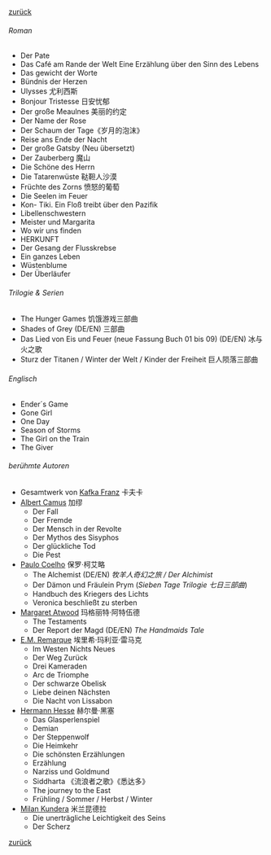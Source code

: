 

[zurück](生活/书籍/bueche)

###### Roman

- Der Pate
- Das Café am Rande der Welt Eine Erzählung über den Sinn des Lebens
- Das gewicht der Worte
- Bündnis der Herzen
- Ulysses 尤利西斯
- Bonjour Tristesse 日安忧郁 
- Der große Meaulnes 美丽的约定
- Der Name der Rose
- Der Schaum der Tage《岁月的泡沫》
- Reise ans Ende der Nacht
- Der große Gatsby (Neu übersetzt)
- Der Zauberberg 魔山
- Die Schöne des Herrn
- Die Tatarenwüste 鞑靼人沙漠
- Früchte des Zorns 愤怒的葡萄
- Die Seelen im Feuer
- Kon- Tiki. Ein Floß treibt über den Pazifik
- Libellenschwestern
- Meister und Margarita
- Wo wir uns finden
- HERKUNFT
- Der Gesang der Flusskrebse
- Ein ganzes Leben
- Wüstenblume
- Der Überläufer

  

###### Trilogie & Serien

- The Hunger Games 饥饿游戏三部曲    
- Shades of Grey (DE/EN) 三部曲
- Das Lied von Eis und Feuer (neue Fassung Buch 01 bis 09) (DE/EN) 冰与火之歌
- Sturz der Titanen / Winter der Welt / Kinder der Freiheit 巨人陨落三部曲 



###### Englisch

- Ender´s Game
- Gone Girl
- One Day
- Season of Storms
- The Girl on the Train
- The Giver



###### berühmte Autoren
- Gesamtwerk von [Kafka Franz](https://de.wikipedia.org/wiki/Franz_Kafka) 卡夫卡
- [Albert Camus](https://de.wikipedia.org/wiki/Albert_Camus) 加缪
  - Der Fall
  - Der Fremde
  - Der Mensch in der Revolte
  - Der Mythos des Sisyphos
  - Der glückliche Tod
  - Die Pest
- [Paulo Coelho](https://de.wikipedia.org/wiki/Paulo_Coelho)  保罗·柯艾略
  - The Alchemist  (DE/EN) *牧羊人奇幻之旅 / Der Alchimist*
  - Der Dämon und Fräulein Prym (*Sieben Tage Trilogie 七日三部曲*)
  - Handbuch des Kriegers des Lichts
  - Veronica beschließt zu sterben
- [Margaret Atwood](https://de.wikipedia.org/wiki/Margaret_Atwood)  玛格丽特·阿特伍德 
  - The Testaments
  - Der Report der Magd (DE/EN) *The Handmaids Tale*
- [E.M. Remarque](https://de.wikipedia.org/wiki/Erich_Maria_Remarque) 埃里希·玛利亚·雷马克
  - Im Westen Nichts Neues
  - Der Weg Zurück
  - Drei Kameraden
  - Arc de Triomphe
  - Der schwarze Obelisk
  - Liebe deinen Nächsten
  - Die Nacht von Lissabon
- [Hermann Hesse](https://de.wikipedia.org/wiki/Hermann_Hesse) 赫尔曼·黑塞
  - Das Glasperlenspiel
  - Demian
  - Der Steppenwolf
  - Die Heimkehr
  - Die schönsten Erzählungen
  - Erzählung
  - Narziss und Goldmund
  - Siddharta 《流浪者之歌》《悉达多》
  - The journey to the East
  - Frühling / Sommer / Herbst / Winter
- [Milan Kundera](https://de.wikipedia.org/wiki/Milan_Kundera) 米兰昆德拉
  - Die unerträgliche Leichtigkeit des Seins
  - Der Scherz
  


[zurück](生活/书籍/bueche)